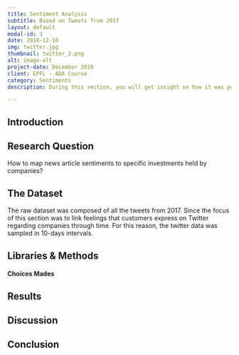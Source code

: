 ```yaml
---
title: Sentiment Analysis
subtitle: Based on Tweets from 2017
layout: default
modal-id: 3
date: 2018-12-10
img: twitter.jpg
thumbnail: twitter_2.png
alt: image-alt
project-date: December 2018
client: EPFL - ADA Course
category: Sentiments
description: During this section, you will get insight on how it was possible to link tweets to sentiments and opinions about companies through sentiment analysis. 

---
```


## Introduction

## Research Question 
How to map news article sentiments to specific investments held by companies?

## The Dataset 

The raw dataset was composed of all the tweets from 2017. Since the focus of this section was to link feelings that customers 
express on Twitter regarding companies through time. For this reason, the twitter data was sampled in 10-days intervals. 

## Libraries & Methods 

#### Choices Mades 

## Results 

## Discussion 

## Conclusion